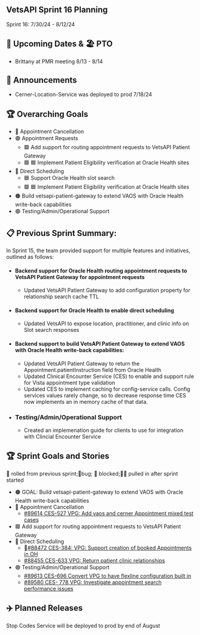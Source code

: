 ## VetsAPI Sprint 16 Planning
Sprint 16: 7/30/24 - 8/12/24

## 📅 Upcoming Dates  & 🏖️ PTO
* Brittany at PMR meeting 8/13 - 8/14

## 📣 Announcements
* Cerner-Location-Service was deployed to prod 7/18/24

## 🏆 Overarching Goals
* 🔴 Appointment Cancellation
* 🟢 Appointment Requests
  * 🟩 Add support for routing appointment requests to VetsAPI Patient Gateway
  * 🟩 🟦 Implement Patient Eligibility verification at Oracle Health sites 
* 🔵 Direct Scheduling
  * 🟦 Support Oracle Health slot search
  *  🟩 🟦 Implement Patient Eligibility verification at Oracle Health sites
* 🟠 Build vetsapi-patient-gateway to extend VAOS with Oracle Health write-back capabilities
* 🟣 Testing/Admin/Operational Support
 
## 📋 Previous Sprint Summary:
In Sprint 15, the team provided support for multiple features and initiatives, outlined as follows:  
* #### Backend support for Oracle Health routing appointment requests to VetsAPI Patient Gateway for appointment requests
   * Updated VetsAPI Patient Gateway to add configuration property for relationship search cache TTL
* #### Backend support for Oracle Health to enable direct scheduling
   * Updated VetsAPI to expose location, practitioner, and clinic info on Slot search responses
* #### Backend support to build VetsAPI Patient Gateway to extend VAOS with Oracle Health write-back capabilities: 
   *  Updated VetsAPI Patient Gateway to return the Appointment.patientInstruction field from Oracle Health
   *  Updated Clinical Encounter Service (CES) to enable and support rule for Vista appointment type validation
   *  Updated CES to implement caching for config-service calls. Config services values rarely change, so to decrease response time CES now implements an in memory cache of that data.
* ### Testing/Admin/Operational Support
   * Created an implemenation guide for clients to use for integration with Clincial Encounter Service 
## 🏆 Sprint Goals and Stories
🚧 rolled from previous sprint;🐞bug; 🚫 blocked;🧗‍♀️ pulled in after sprint started 
* 🟠 GOAL: Build vetsapi-patient-gateway to extend VAOS with Oracle Health write-back capabilities
* 🔴 Appointment Cancellation
   * [#89614 CES-527 VPG: Add vaos and cerner Appointment mixed test cases](https://app.zenhub.com/workspaces/appointments-oracle-health-integration-65a6e99ea522640e4d09393b/issues/gh/department-of-veterans-affairs/va.gov-team/89614)
* 🟩 Add support for routing appointment requests to VetsAPI Patient Gateway
* 🔵 Direct Scheduling
  * 🚧[#88472 CES-384: VPG: Support creation of booked Appointments in OH](https://app.zenhub.com/workspaces/appointments-oracle-health-integration-65a6e99ea522640e4d09393b/issues/gh/department-of-veterans-affairs/va.gov-team/88473)
  * [#88455 CES-633 VPG: Return patient clinic relationships](https://app.zenhub.com/workspaces/appointments-oracle-health-integration-65a6e99ea522640e4d09393b/issues/gh/department-of-veterans-affairs/va.gov-team/88455)
* 🟣 Testing/Admin/Operational Support
  * [#89613 CES-696 Convert VPG to have flexline configuration built in](https://app.zenhub.com/workspaces/appointments-oracle-health-integration-65a6e99ea522640e4d09393b/issues/gh/department-of-veterans-affairs/va.gov-team/89613) 
  * [#89580 CES- 778 VPG: Investigate appointment search performance issues](https://app.zenhub.com/workspaces/appointments-oracle-health-integration-65a6e99ea522640e4d09393b/issues/gh/department-of-veterans-affairs/va.gov-team/89580) 


## ✈️ Planned Releases
Stop Codes Service will be deployed to prod by end of August 
